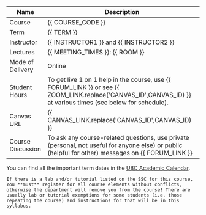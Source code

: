 
| Name       | Description                     |
|------------|---------------------------------|
| Course            | {{ COURSE_CODE }}               |
| Term              | {{ TERM }}                      |
| Instructor        | {{ INSTRUCTOR1 }}  and  {{ INSTRUCTOR2 }}             |
| Lectures          | {{ MEETING_TIMES }}: {{ ROOM }} |
| Mode of Delivery  | Online |
| Student Hours     | To get live 1 on 1 help in the course, use {{ FORUM_LINK }} or see {{ ZOOM_LINK.replace('CANVAS_ID',CANVAS_ID) }} at various times (see below for schedule).               |
| Canvas URL        | {{ CANVAS_LINK.replace('CANVAS_ID',CANVAS_ID) }}                                                                                                   |
| Course Discussion | To ask any course-related questions, use private (personal, not useful for anyone else) or public (helpful for other) messages on {{ FORUM_LINK }} |

You can find all the important term dates in the [UBC Academic Calendar](https://vancouver.calendar.ubc.ca/dates-and-deadlines).

```{warning}
If there is a lab and/or tutorial listed on the SSC for this course, You **must** register for all course elements without conflicts, otherwise the department will remove you from the course! There are usually lab or tutorial exemptions for some students (i.e. those repeating the course) and instructions for that will be in this syllabus.
```
